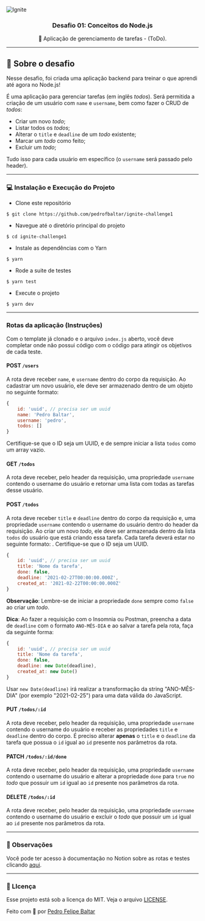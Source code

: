 <img alt="Ignite" src="https://www.notion.so/image/https%3A%2F%2Fs3-us-west-2.amazonaws.com%2Fsecure.notion-static.com%2Fad01ee79-762a-4775-bbb6-354f2f42879a%2Fcover-node.js.png?table=block&id=59ccb235-aecd-43a6-a06b-f09a24e7ede8&width=3840&userId=2851198d-6d7e-47d6-b66a-5928d7b96353&cache=v2" />

<h3 align="center">
  Desafio 01: Conceitos do Node.js
</h3>

<p align="center">
  🧠 Aplicação de gerenciamento de tarefas - (ToDo).
</p>

---

## 🚀 Sobre o desafio

Nesse desafio, foi criada uma aplicação backend para treinar o que aprendi até agora no Node.js!

É uma aplicação para gerenciar tarefas (em inglês _todos_). Será permitida a criação de um usuário com `name` e `username`, bem como fazer o CRUD de _todos_:

- Criar um novo _todo_;
- Listar todos os _todos_;
- Alterar o `title` e `deadline` de um _todo_ existente;
- Marcar um _todo_ como feito;
- Excluir um _todo_;

Tudo isso para cada usuário em específico (o `username` será passado pelo header).

---

### 💻 Instalação e Execução do Projeto

- Clone este repositório

```
$ git clone https://github.com/pedrofbaltar/ignite-challenge1
```

- Navegue até o diretório principal do projeto

```
$ cd ignite-challenge1
```

- Instale as dependências com o Yarn

```
$ yarn
```

- Rode a suite de testes

```
$ yarn test
```

- Execute o projeto

```
$ yarn dev
```

---

### Rotas da aplicação (Instruções)

Com o template já clonado e o arquivo `index.js` aberto, você deve completar onde não possui código com o código para atingir os objetivos de cada teste.

#### POST `/users`

A rota deve receber `name`, e `username` dentro do corpo da requisição. Ao cadastrar um novo usuário, ele deve ser armazenado dentro de um objeto no seguinte formato:

```jsx
{
	id: 'uuid', // precisa ser um uuid
	name: 'Pedro Baltar',
	username: 'pedro',
	todos: []
}
```

Certifique-se que o ID seja um UUID, e de sempre iniciar a lista `todos` como um array vazio.

#### GET `/todos`

A rota deve receber, pelo header da requisição, uma propriedade `username` contendo o username do usuário e retornar uma lista com todas as tarefas desse usuário.

#### POST `/todos`

A rota deve receber `title` e `deadline` dentro do corpo da requisição e, uma propriedade `username` contendo o username do usuário dentro do header da requisição. Ao criar um novo _todo_, ele deve ser armazenada dentro da lista `todos` do usuário que está criando essa tarefa. Cada tarefa deverá estar no seguinte formato: . Certifique-se que o ID seja um UUID.

```jsx
{
	id: 'uuid', // precisa ser um uuid
	title: 'Nome da tarefa',
	done: false,
	deadline: '2021-02-27T00:00:00.000Z',
	created_at: '2021-02-22T00:00:00.000Z'
}
```

**Observação**: Lembre-se de iniciar a propriedade `done` sempre como `false` ao criar um _todo_.

**Dica**: Ao fazer a requisição com o Insomnia ou Postman, preencha a data de `deadline` com o formato `ANO-MÊS-DIA` e ao salvar a tarefa pela rota, faça da seguinte forma:

```jsx
{
	id: 'uuid', // precisa ser um uuid
	title: 'Nome da tarefa',
	done: false,
	deadline: new Date(deadline),
	created_at: new Date()
}
```

Usar `new Date(deadline)` irá realizar a transformação da string "ANO-MÊS-DIA" (por exemplo "2021-02-25") para uma data válida do JavaScript.

#### PUT `/todos/:id`

A rota deve receber, pelo header da requisição, uma propriedade `username` contendo o username do usuário e receber as propriedades `title` e `deadline` dentro do corpo. É preciso alterar **apenas** o `title` e o `deadline` da tarefa que possua o `id` igual ao `id` presente nos parâmetros da rota.

#### PATCH `/todos/:id/done`

A rota deve receber, pelo header da requisição, uma propriedade `username` contendo o username do usuário e alterar a propriedade `done` para `true` no _todo_ que possuir um `id` igual ao `id` presente nos parâmetros da rota.

#### DELETE `/todos/:id`

A rota deve receber, pelo header da requisição, uma propriedade `username` contendo o username do usuário e excluir o _todo_ que possuir um `id` igual ao `id` presente nos parâmetros da rota.

---

### 🤨 Observações

Você pode ter acesso à documentação no Notion sobre as rotas e testes clicando [aqui](https://www.notion.so/Desafio-01-Conceitos-do-Node-js-59ccb235aecd43a6a06bf09a24e7ede8).

---

### 📜 LIcença

Esse projeto está sob a licença do MIT. Veja o arquivo [LICENSE](./LICENSE).

Feito com 💜 por <a href="https://www.linkedin.com/in/pedro-felipe-baltar-2a26a31ab/">Pedro Felipe Baltar</a>
